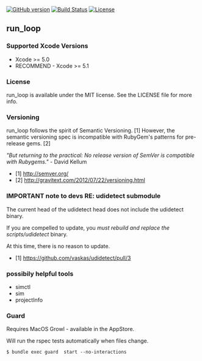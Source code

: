 [![GitHub version](https://badge.fury.io/gh/calabash%2Frun_loop.svg)](http://badge.fury.io/gh/calabash%2Frun_loop) [![Build Status](https://travis-ci.org/calabash/run_loop.svg?branch=master)](https://travis-ci.org/calabash/run_loop) [![License](https://go-shields.herokuapp.com/license-MIT-blue.png)](http://opensource.org/licenses/MIT)

## run_loop

### Supported Xcode Versions

* Xcode >= 5.0
* RECOMMEND - Xcode >= 5.1

### License

run_loop is available under the MIT license. See the LICENSE file for more info.

### Versioning

run_loop follows the spirit of Semantic Versioning. [1]  However, the semantic versioning spec is incompatible with RubyGem's patterns for pre-release gems. [2]

_"But returning to the practical: No release version of SemVer is compatible with Rubygems."_ - David Kellum

- [1] http://semver.org/
- [2] http://gravitext.com/2012/07/22/versioning.html

### IMPORTANT note to devs RE: udidetect submodule

The current head of the udidetect head does not include the udidetect binary.

If you are compelled to update, you _must rebuild and replace the scripts/udidetect_ binary.

At this time, there is no reason to update.

- [1] https://github.com/vaskas/udidetect/pull/3

### possibily helpful tools

* simctl
* sim
* projectInfo

### Guard

Requires MacOS Growl - available in the AppStore.

Will run the rspec tests automatically when files change.

```
$ bundle exec guard  start --no-interactions
```
